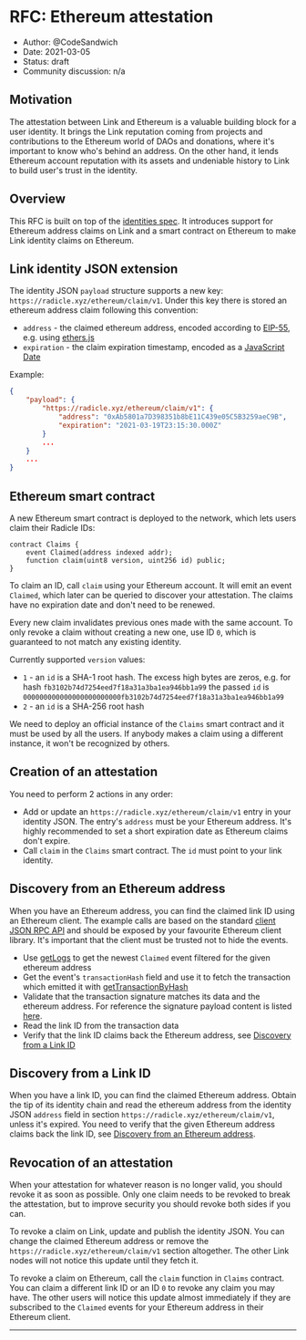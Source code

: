 # RFC: Ethereum attestation

* Author: @CodeSandwich
* Date: 2021-03-05
* Status: draft
* Community discussion: n/a

## Motivation

The attestation between Link and Ethereum is a valuable building block for a user identity.
It brings the Link reputation coming from projects and contributions to the
Ethereum world of DAOs and donations, where it's important to know who's behind an address.
On the other hand, it lends Ethereum account reputation with its assets and undeniable history
to Link to build user's trust in the identity.

## Overview

This RFC is built on top of the [identities spec][identities].
It introduces support for Ethereum address claims on Link
and a smart contract on Ethereum to make Link identity claims on Ethereum.

## Link identity JSON extension

The identity JSON `payload` structure supports a new key: `https://radicle.xyz/ethereum/claim/v1`.
Under this key there is stored an ethereum address claim following this convention:

- `address` - the claimed ethereum address, encoded according to [EIP-55][eip-55],
e.g. using [ethers.js][ethers-addr]
- `expiration` - the claim expiration timestamp, encoded as a [JavaScript Date][date]

Example:
```json
{
    "payload": {
        "https://radicle.xyz/ethereum/claim/v1": {
            "address": "0xAb5801a7D398351b8bE11C439e05C5B3259aeC9B",
            "expiration": "2021-03-19T23:15:30.000Z"
        }
        ...
    }
    ...
}
```

## Ethereum smart contract

A new Ethereum smart contract is deployed to the network, which lets users claim their Radicle IDs:

```solidity
contract Claims {
    event Claimed(address indexed addr);
    function claim(uint8 version, uint256 id) public;
}
```

To claim an ID, call `claim` using your Ethereum account.
It will emit an event `Claimed`, which later can be queried to discover your attestation.
The claims have no expiration date and don't need to be renewed.

Every new claim invalidates previous ones made with the same account.
To only revoke a claim without creating a new one, use ID `0`,
which is guaranteed to not match any existing identity.

Currently supported `version` values:
- `1` - an `id` is a SHA-1 root hash. The excess high bytes are zeros, e.g. for hash
`fb3102b74d7254eed7f18a31a3ba1ea946bb1a99` the passed `id` is
`000000000000000000000000fb3102b74d7254eed7f18a31a3ba1ea946bb1a99`
- `2` - an `id` is a SHA-256 root hash

We need to deploy an official instance of the `Claims` smart contract and
it must be used by all the users.
If anybody makes a claim using a different instance, it won't be recognized by others.

## Creation of an attestation

You need to perform 2 actions in any order:
- Add or update an `https://radicle.xyz/ethereum/claim/v1` entry in your identity JSON.
The entry's `address` must be your Ethereum address.
It's highly recommended to set a short expiration date as Ethereum claims don't expire.
- Call `claim` in the `Claims` smart contract. The `id` must point to your link identity.

## Discovery from an Ethereum address

When you have an Ethereum address, you can find the claimed link ID using an Ethereum client.
The example calls are based on the standard [client JSON RPC API][rpc] and should be exposed
by your favourite Ethereum client library.
It's important that the client must be trusted not to hide the events.

- Use [getLogs][rpc-logs] to get the newest `Claimed` event filtered for the given ethereum address
- Get the event's `transactionHash` field and use it to fetch the transaction which emitted it with
[getTransactionByHash][rpc-tx]
- Validate that the transaction signature matches its data and the ethereum address.
For reference the signature payload content is listed [here][rpc-sign].
- Read the link ID from the transaction data
- Verify that the link ID claims back the Ethereum address,
see [Discovery from a Link ID](#discovery-from-a-link-id)

## Discovery from a Link ID

When you have a link ID, you can find the claimed Ethereum address.
Obtain the tip of its identity chain and read the ethereum address from the identity JSON
`address` field in section `https://radicle.xyz/ethereum/claim/v1`, unless it's expired.
You need to verify that the given Ethereum address claims back the link ID,
see [Discovery from an Ethereum address](#discovery-from-an-ethereum-address).

## Revocation of an attestation

When your attestation for whatever reason is no longer valid,
you should revoke it as soon as possible.
Only one claim needs to be revoked to break the attestation,
but to improve security you should revoke both sides if you can.

To revoke a claim on Link, update and publish the identity JSON.
You can change the claimed Ethereum address or remove
the `https://radicle.xyz/ethereum/claim/v1` section altogether.
The other Link nodes will not notice this update until they fetch it.

To revoke a claim on Ethereum, call the `claim` function in `Claims` contract.
You can claim a different link ID or an ID `0` to revoke any claim you may have.
The other users will notice this update almost immediately if they
are subscribed to the `Claimed` events for your Ethereum address in their Ethereum client.

---

[identities]: ../spec/sections/002-identities/index.md
[eip-55]: https://eips.ethereum.org/EIPS/eip-55
[date]: https://developer.mozilla.org/en-US/docs/Web/JavaScript/Reference/Global_Objects/Date/toJSON
[ethers-addr]: https://docs.ethers.io/v5/api/utils/address/
[rpc]: https://eth.wiki/json-rpc/API
[rpc-logs]: https://eth.wiki/json-rpc/API#eth_getlogs
[rpc-tx]: https://eth.wiki/json-rpc/API#eth_gettransactionbyhash
[rpc-sign]: https://eth.wiki/json-rpc/API#eth_signtransaction
